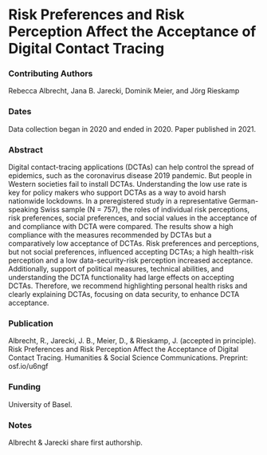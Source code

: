# Risk Preferences and Risk Perception Affect the Acceptance of Digital Contact Tracing

### Contributing Authors
Rebecca Albrecht, Jana B. Jarecki, Dominik Meier, and Jörg Rieskamp

### Dates
Data collection began in 2020 and ended in 2020. Paper published in 2021.

### Abstract
Digital contact-tracing applications (DCTAs) can help control the spread of epidemics, such as the coronavirus disease 2019 pandemic. But people in Western societies fail to install DCTAs. Understanding the low use rate is key for policy makers who support DCTAs as a way to avoid harsh nationwide lockdowns. In a preregistered study in a representative German-speaking Swiss sample (N = 757), the roles of individual risk perceptions, risk preferences, social preferences, and social values in the acceptance of and compliance with DCTA were compared. The results show a high compliance with the measures recommended by DCTAs but a comparatively low acceptance of DCTAs. Risk preferences and perceptions, but not social preferences, influenced accepting DCTAs; a high health-risk perception and a low data-security-risk perception increased acceptance. Additionally, support of political measures, technical abilities, and understanding the DCTA functionality had large effects on accepting DCTAs. Therefore, we recommend highlighting personal health risks and clearly explaining DCTAs, focusing on data security, to enhance DCTA acceptance.

### Publication
Albrecht, R., Jarecki, J. B., Meier, D., & Rieskamp, J. (accepted in principle). Risk Preferences and Risk Perception Affect the Acceptance of Digital Contact Tracing. Humanities & Social Science Communications. Preprint: osf.io/u6ngf

### Funding
University of Basel.

### Notes
Albrecht & Jarecki share first authorship.
